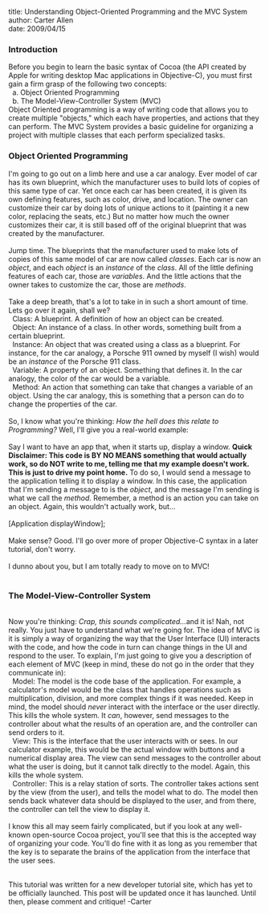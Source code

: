 title: Understanding Object-Oriented Programming and the MVC System  
author: Carter Allen  
date: 2009/04/15  



<h3>Introduction</h3>
Before you begin to learn the basic syntax of Cocoa (the API created by Apple for writing desktop Mac applications in Objective-C), you must first gain a firm grasp of the following two concepts:<br />
&nbsp; a. Object Oriented Programming<br />
&nbsp; b. The Model-View-Controller System (MVC)<br />
Object Oriented programming is a way of writing code that allows you to create multiple "objects," which each have properties, and actions that they can perform. The MVC System provides a basic guideline for organizing a project with multiple classes that each perform specialized tasks.<br />
<h3>Object Oriented Programming</h3>
I'm going to go out on a limb here and use a car analogy. Ever model of car has its own blueprint, which the manufacturer uses to build lots of copies of this same type of car. Yet once each car has been created, it is given its own defining features, such as color, drive, and location. The owner can customize their car by doing lots of unique actions to it (painting it a new color, replacing the seats, etc.) But no matter how much the owner customizes their car, it is still based off of the original blueprint that was created by the manufacturer.<br /><br />
Jump time. The blueprints that the manufacturer used to make lots of copies of this same model of car are now called <em>classes</em>. Each car is now an <em>object</em>, and each <em>object</em> is an <em>instance</em> of the <em>class</em>. All of the little defining features of each car, those are <em>variables</em>. And the little actions that the owner takes to customize the car, those are <em>methods</em>.<br /><br />
Take a deep breath, that's a lot to take in in such a short amount of time. Lets go over it again, shall we?<br />
&nbsp; Class:  A blueprint. A definition of how an object can be created.<br />
&nbsp; Object:  An instance of a class. In other words, something built from a certain blueprint.<br />
&nbsp; Instance:  An object that was created using a class as a blueprint. For instance, for the car analogy, a Porsche 911 owned by myself (I wish) would be an <em>instance</em> of the Porsche 911 class.<br />
&nbsp; Variable:  A property of an object. Something that defines it. In the car analogy, the color of the car would be a variable.<br />
&nbsp Method:  An action that something can take that changes a variable of an object. Using the car analogy, this is something that a person can do to change the properties of the car.<br /><br />
So, I know what you're thinking:  <em>How the hell does this relate to Programming?</em> Well, I'll give you a real-world example:<br /><br />
Say I want to have an app that, when it starts up, display a window. <strong>Quick Disclaimer:  This code is BY NO MEANS something that would actually work, so do NOT write to me, telling me that my example doesn't work. This is just to drive my point home.</strong> To do so, I would send a message to the application telling it to display a window. In this case, the application that I'm sending a message to is the <em>object</em>, and the message I'm sending is what we call the <em>method</em>. Remember, a method is an action you can take on an object. Again, this wouldn't actually work, but...<br /><br />
[Application displayWindow];<br /><br />
Make sense? Good. I'll go over more of proper Objective-C syntax in a later tutorial, don't worry.<br /><br />
I dunno about you, but I am totally ready to move on to MVC!<br /><br />
<h3>The Model-View-Controller System</h3><br />
Now you're thinking:  <em>Crap, this sounds complicated...</em>and it is! Nah, not really. You just have to understand what we're going for. The idea of MVC is it is simply a way of organizing the way that the User Interface (UI) interacts with the code, and how the code in turn can change things in the UI and respond to the user. To explain, I'm just going to give you a description of each element of MVC (keep in mind, these do not go in the order that they communicate in):<br />
&nbsp; Model:  The model is the code base of the application. For example, a calculator's model would be the class that handles operations such as multiplication, division, and more complex things if it was needed. Keep in mind, the model should <em>never</em> interact with the interface or the user directly. This kills the whole system. It <em>can</em>, however, send messages to the controller about what the results of an operation are, and the controller can send orders to it.<br />
&nbsp; View:  This is the interface that the user interacts with or sees. In our calculator example, this would be the actual window with buttons and a numerical display area. The view can send messages to the controller about what the user is doing, but it cannot talk directly to the model. Again, this kills the whole system.<br />
&nbsp; Controller:  This is a relay station of sorts. The controller takes actions sent by the view (from the user), and tells the model what to do. The model then sends back whatever data should be displayed to the user, and from there, the controller can tell the view to display it.<br /><br />
I know this all may seem fairly complicated, but if you look at any well-known open-source Cocoa project, you'll see that this is the accepted way of organizing your code. You'll do fine with it as long as you remember that the key is to separate the brains of the application from the interface that the user sees.<br /><br />

This tutorial was written for a new developer tutorial site, which has yet to be officially launched. This post will be updated once it has launched. Until then, please comment and critique! -Carter
